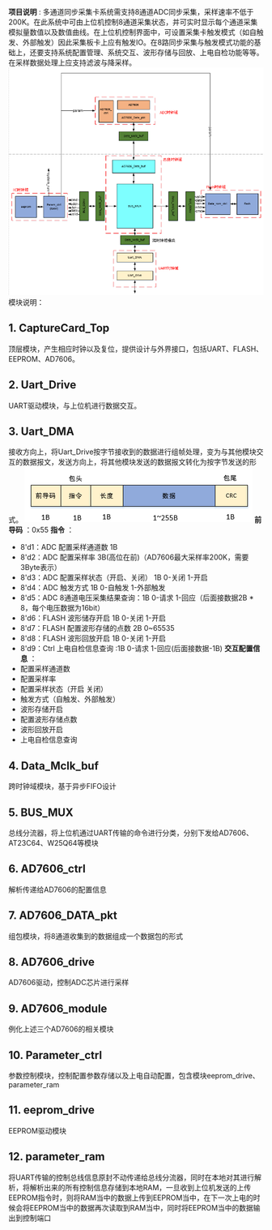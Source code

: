 **项目说明** :
多通道同步采集卡系统需支持8通道ADC同步采集，采样速率不低于200K。在此系统中可由上位机控制8通道采集状态，并可实时显示每个通道采集模拟量数值以及数值曲线。在上位机控制界面中，可设置采集卡触发模式（如自触发、外部触发）因此采集板卡上应有触发IO。在8路同步采集与触发模式功能的基础上，还要支持系统配置管理、系统交互、波形存储与回放、上电自检功能等等。在采样数据处理上应支持滤波与降采样。
![image](/picture/summary.png) 
模块说明：
## 1. CaptureCard_Top
顶层模块，产生相应时钟以及复位，提供设计与外界接口，包括UART、FLASH、EEPROM、AD7606。
## 2. Uart_Drive
UART驱动模块，与上位机进行数据交互。
## 3. Uart_DMA
接收方向上，将Uart_Drive按字节接收到的数据进行组帧处理，变为与其他模块交互的数据报文，发送方向上，将其他模块发送的数据报文转化为按字节发送的形式。
![image](/picture/data_format.png#pic_center) 
**前导码** ：0x55
**指令** ：
+ 8'd1：ADC   配置采样通道数 1B
+ 8'd2：ADC   配置采样率 3B(高位在前)（AD7606最大采样率200K，需要3Byte表示）
+ 8'd3：ADC   配置采样状态（开启、关闭） 1B 0-关闭 1-开启
+ 8'd4：ADC   触发方式 1B 0-自触发 1-外部触发
+ 8'd5：ADC   8通道电压采集结果查询：1B 0-请求 1-回应（后面接数据2B * 8，每个电压数据为16bit）
+ 8'd6：FLASH 波形储存开启 1B 0-关闭 1-开启
+ 8'd7：FLASH 配置波形存储的点数 2B 0~65535
+ 8'd8：FLASH 波形回放开启 1B 0-关闭 1-开启
+ 8'd9：Ctrl  上电自检信息查询 :1B 0-请求 1-回应(后面接数据-1B)
**交互配置信息** ：
+ 配置采样通道数
+ 配置采样率
+ 配置采样状态（开启 关闭）
+ 触发方式（自触发、外部触发）
+ 波形存储开启
+ 配置波形存储点数
+ 波形回放开启
+ 上电自检信息查询
## 4. Data_Mclk_buf
跨时钟域模块，基于异步FIFO设计
## 5. BUS_MUX
总线分流器，将上位机通过UART传输的命令进行分类，分别下发给AD7606、AT23C64、W25Q64等模块
## 6. AD7606_ctrl
解析传递给AD7606的配置信息
## 7. AD7606_DATA_pkt
组包模块，将8通道收集到的数据组成一个数据包的形式
## 8. AD7606_drive
AD7606驱动，控制ADC芯片进行采样
## 9. AD7606_module
例化上述三个AD7606的相关模块
## 10. Parameter_ctrl
参数控制模块，控制配置参数存储以及上电自动配置，包含模块eeprom_drive、parameter_ram
## 11. eeprom_drive
EEPROM驱动模块
## 12. parameter_ram
将UART传输的控制总线信息原封不动传递给总线分流器，同时在本地对其进行解析，将解析出来的所有控制信息存储到本地RAM，一旦收到上位机发送的上传EEPROM指令时，则将RAM当中的数据上传到EEPROM当中，在下一次上电的时候会将EEPROM当中的数据再次读取到RAM当中，同时将EEPROM当中的数据输出到控制端口


